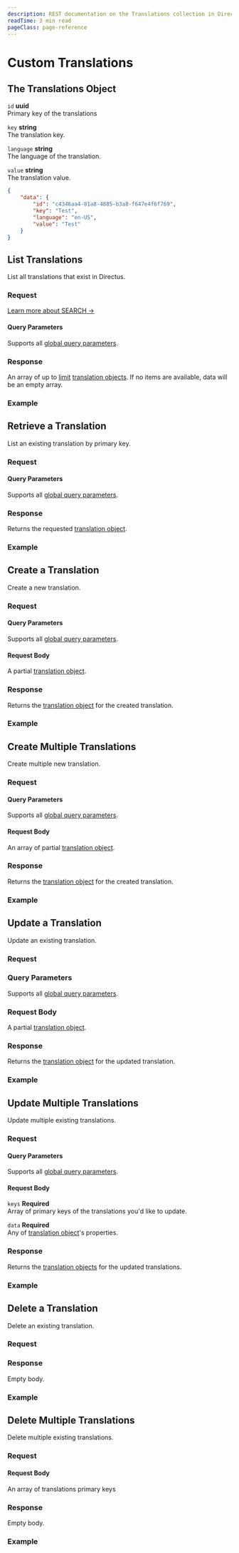 ```yaml
---
description: REST documentation on the Translations collection in Directus.
readTime: 3 min read
pageClass: page-reference
---
```


# Custom Translations

## The Translations Object

`id` **uuid**\
Primary key of the translations

`key` **string**\
The translation key.

`language` **string**\
The language of the translation.

`value` **string**\
The translation value.

```json
{
	"data": {
		"id": "c4346aa4-81a8-4885-b3a8-f647e4f6f769",
		"key": "Test",
		"language": "en-US",
		"value": "Test"
	}
}
```

## List Translations

List all translations that exist in Directus.

### Request

<SnippetToggler :choices="['REST', 'SDK']" label="API">
<template #rest>

`GET /translations`

`SEARCH /translations`

If using SEARCH you can provide a [query object](/reference/query) as the body of your request

</template>
<template #sdk>

```js
import { createDirectus, rest, readTranslations } from '@directus/sdk';

const client = createDirectus('directus_project_url').with(rest());

const result = await client.request(
	readTranslations( query_object )
);
```

</template>
</SnippetToggler>

[Learn more about SEARCH ->](/reference/introduction#search-http-method)

#### Query Parameters

Supports all [global query parameters](/reference/query).

### Response

An array of up to [limit](/reference/query#limit) [translation objects](#the-translations-object). If no items are
available, data will be an empty array.

### Example

<SnippetToggler :choices="['REST', 'SDK']" label="API">
<template #rest>

`GET /translations`

`SEARCH /translations`

</template>
<template #sdk>

```js
import { createDirectus, rest, readTranslations } from '@directus/sdk';

const client = createDirectus('https://directus.example.com').with(rest());

const result = await client.request(
	readTranslations({
		fields: ['*'],
	})
);
```

</template>
</SnippetToggler>

## Retrieve a Translation

List an existing translation by primary key.

### Request

<SnippetToggler :choices="['REST', 'SDK']" label="API">
<template #rest>

`GET /translations/:id`

</template>
<template #sdk>

```js
import { createDirectus, rest, readTranslation } from '@directus/sdk';

const client = createDirectus('directus_project_url').with(rest());

const result = await client.request(
	readTranslation( translation_id, query_object )
);
```

</template>
</SnippetToggler>

#### Query Parameters

Supports all [global query parameters](/reference/query).

### Response

Returns the requested [translation object](#the-translations-object).

### Example

<SnippetToggler :choices="['REST', 'SDK']" label="API">
<template #rest>

`GET /translations/2fc325fb-299b-4d20-a9e7-a34349dee8b2`

</template>
<template #sdk>

```js
import { createDirectus, rest, readTranslation } from '@directus/sdk';

const client = createDirectus('https://directus.example.com').with(rest());

const result = await client.request(
	readTranslation('7b8c250a-6864-480f-b230-a4035d155123', {
		fields: ['*'],
	})
);
```

</template>
</SnippetToggler>

## Create a Translation

Create a new translation.

### Request

<SnippetToggler :choices="['REST', 'SDK']" label="API">
<template #rest>

`POST /translations`

Provide a [translation object](#the-translation-object) as the body of your request.

</template>
<template #sdk>

```js
import { createDirectus, rest, createTranslation } from '@directus/sdk';

const client = createDirectus('directus_project_url').with(rest());

const result = await client.request(
	createTranslation( translation_object )
);
```

</template>
</SnippetToggler>

#### Query Parameters

Supports all [global query parameters](/reference/query).

#### Request Body

A partial [translation object](#the-translations-object).

### Response

Returns the [translation object](#the-translations-object) for the created translation.

### Example

<SnippetToggler :choices="['REST', 'SDK']" label="API">
<template #rest>

`POST /translations`

```json
{
	"key": "Test",
	"language": "en-US",
	"value": "My Test"
}
```

</template>
<template #sdk>

```js
import { createDirectus, rest, createTranslation } from '@directus/sdk';

const client = createDirectus('https://directus.example.com').with(rest());

const result = await client.request(
	createTranslation({
		language: 'fr_FR',
		key: 'test',
		value: 'test',
	})
);
```

</template>
</SnippetToggler>

## Create Multiple Translations

Create multiple new translation.

### Request

<SnippetToggler :choices="['REST', 'SDK']" label="API">
<template #rest>

`POST /translations`

Provide an array of [translation objects](#the-translation-object) as the body of your request.

</template>
<template #sdk>

```js
import { createDirectus, rest, createTranslations } from '@directus/sdk';

const client = createDirectus('directus_project_url').with(rest());

const result = await client.request(
	createTranslations( translation_object_array )
);
```

</template>
</SnippetToggler>

#### Query Parameters

Supports all [global query parameters](/reference/query).

#### Request Body

An array of partial [translation object](#the-translations-object).

### Response

Returns the [translation object](#the-translations-object) for the created translation.

### Example

<SnippetToggler :choices="['REST', 'SDK']" label="API">
<template #rest>

`POST /translations`

```json
[
	{
		"key": "translation.key",
		"language": "en-US",
		"value": "My Translation"
	},
	{
		"key": "translation.key",
		"language": "en-GB",
		"value": "Another Translation"
	}
]
```

</template>
<template #sdk>

```js
import { createDirectus, rest, createTranslations } from '@directus/sdk';

const client = createDirectus('https://directus.example.com').with(rest());

const result = await client.request(
	createTranslations([
		{
			language: 'fr-FR',
			key: 'test',
			value: 'test',
		},
		{
			language: 'it-IT',
			key: 'test_2',
			value: 'test_2',
		},
	])
);
```

</template>
</SnippetToggler>

## Update a Translation

Update an existing translation.

### Request

<SnippetToggler :choices="['REST', 'SDK']" label="API">
<template #rest>

`PATCH /translations/:id`

Provide a partial [translation object](#the-translation-object) as the body of your request.

</template>
<template #sdk>

```js
import { createDirectus, rest, updateTranslation } from '@directus/sdk';

const client = createDirectus('directus_project_url').with(rest());

const result = await client.request(
	updateTranslation( translation_id, partial_translation_object )
);
```

</template>
</SnippetToggler>

### Query Parameters

Supports all [global query parameters](/reference/query).

### Request Body

A partial [translation object](#the-translations-object).

### Response

Returns the [translation object](#the-translations-object) for the updated translation.

### Example

<SnippetToggler :choices="['REST', 'SDK']" label="API">
<template #rest>

`PATCH /translations/2fc325fb-299b-4d20-a9e7-a34349dee8b2`

```json
{
	"value": "My Updated Translations"
}
```

</template>
<template #sdk>

```js
import { createDirectus, rest, updateTranslation } from '@directus/sdk';

const client = createDirectus('https://directus.example.com').with(rest());

const result = await client.request(
	updateTranslation('74f2aa3e-ad5c-424a-9ace-adab5ecb0fca', {
		value: 'this is the new value',
	})
);
```

</template>
</SnippetToggler>

## Update Multiple Translations

Update multiple existing translations.

### Request

<SnippetToggler :choices="['REST', 'SDK']" label="API">
<template #rest>

`PATCH /translations`

```json
{
	"keys": translation_id_array,
	"data": partial_translation_object
}
```

</template>
<template #sdk>

```js
import { createDirectus, rest, updateTranslations } from '@directus/sdk';

const client = createDirectus('directus_project_url').with(rest());

const result = await client.request(
	updateTranslations( translation_id_array, partial_translation_object )
);
```

</template>
</SnippetToggler>

#### Query Parameters

Supports all [global query parameters](/reference/query).

#### Request Body

`keys` **Required**\
Array of primary keys of the translations you'd like to update.

`data` **Required**\
Any of [translation object](#the-translations-object)'s properties.

### Response

Returns the [translation objects](#the-translations-object) for the updated translations.

### Example

<SnippetToggler :choices="['REST', 'SDK']" label="API">
<template #rest>

`PATCH /translations`

```json
{
	"keys": ["3f2facab-7f05-4ee8-a7a3-d8b9c634a1fc", "7259bfa8-3786-45c6-8c08-cc688e7ba229"],
	"data": {
		"value": "Test Value"
	}
}
```

</template>
<template #sdk>

```js
import { createDirectus, rest, updateTranslations } from '@directus/sdk';

const client = createDirectus('https://directus.example.com').with(rest());

const result = await client.request(
	updateTranslations(['91be30ed-4f4e-481f-84be-860e0c25b035', '74f2aa3e-ad5c-424a-9ace-adab5ecb0fcajj'], {
		value: 'this is the new value',
	})
);
```

</template>
</SnippetToggler>

## Delete a Translation

Delete an existing translation.

### Request

<SnippetToggler :choices="['REST', 'SDK']" label="API">
<template #rest>

`DELETE /translations/:id`

</template>
<template #sdk>

```js
import { createDirectus, rest, deleteTranslation } from '@directus/sdk';

const client = createDirectus('directus_project_url').with(rest());

const result = await client.request(deleteTranslation( translation_id ));
```

</template>
</SnippetToggler>

### Response

Empty body.

### Example

<SnippetToggler :choices="['REST', 'SDK']" label="API">
<template #rest>

`DELETE /translations/12204ee2-2c82-4d9a-b044-2f4842a11dba`

</template>
<template #sdk>

```js
import { createDirectus, rest, deleteTranslation } from '@directus/sdk';

const client = createDirectus('https://directus.example.com').with(rest());

const result = await client.request(deleteTranslation('91be30ed-4f4e-481f-84be-860e0c25b035'));
```

</template>
</SnippetToggler>

## Delete Multiple Translations

Delete multiple existing translations.

### Request

<SnippetToggler :choices="['REST', 'SDK']" label="API">
<template #rest>

`DELETE /translations`

Provide an array of translation ids as the body of your request.

</template>
<template #sdk>

```js
import { createDirectus, rest, deleteTranslations } from '@directus/sdk';

const client = createDirectus('directus_project_url').with(rest());

const result = await client.request(
	deleteTranslations( translation_id_array )
);
```

</template>
</SnippetToggler>

#### Request Body

An array of translations primary keys

### Response

Empty body.

### Example

<SnippetToggler :choices="['REST', 'SDK']" label="API">
<template #rest>

`DELETE /translations`

```json
["25821236-8c2a-4f89-8fdc-c7d01f35877d", "02b9486e-4273-4fd5-b94b-e18fd923d1ed", "7d62f1e9-a83f-407b-84f8-1c184f014501"]
```

</template>
<template #sdk>

```js
import { createDirectus, rest, deleteTranslations } from '@directus/sdk';

const client = createDirectus('https://directus.example.com').with(rest());

const result = await client.request(
	deleteTranslations([
		'25821236-8c2a-4f89-8fdc-c7d01f35877d',
		'02b9486e-4273-4fd5-b94b-e18fd923d1ed',
		'7d62f1e9-a83f-407b-84f8-1c184f014501',
	])
);
```

</template>
</SnippetToggler>
